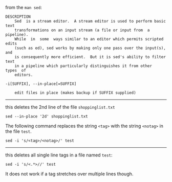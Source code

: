 from the `man sed`:
```
DESCRIPTION
    Sed  is a stream editor.  A stream editor is used to perform basic text
    transformations on an input stream (a file or input from  a  pipeline).
    While  in  some  ways similar to an editor which permits scripted edits
    (such as ed), sed works by making only one pass over the input(s),  and
    is consequently more efficient.  But it is sed's ability to filter text
    in a pipeline which particularly distinguishes it from other  types  of
    editors.
```


```
-i[SUFFIX], --in-place[=SUFFIX]

    edit files in place (makes backup if SUFFIX supplied)
```

---
this deletes the 2nd line of the file `shoppinglist.txt`
```
sed --in-place '2d' shoppinglist.txt
```
The following command replaces the string `<tag>` with the string `<notag>` in the file `test`.
```
sed -i 's/<tag>/<notag>/' test
```
***
this deletes all single line tags in a file named `test`:
```
sed -i 's/<.*>//' test
```
It does not work if a tag stretches over multiple lines though.
